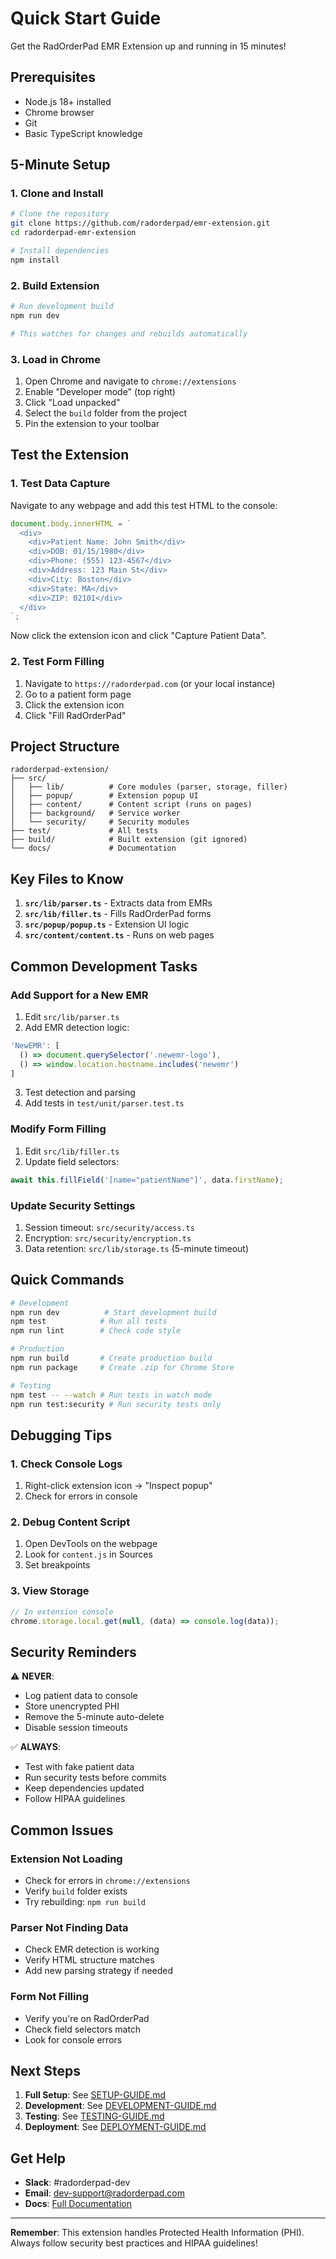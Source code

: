# Quick Start Guide

Get the RadOrderPad EMR Extension up and running in 15 minutes!

## Prerequisites

- Node.js 18+ installed
- Chrome browser
- Git
- Basic TypeScript knowledge

## 5-Minute Setup

### 1. Clone and Install

```bash
# Clone the repository
git clone https://github.com/radorderpad/emr-extension.git
cd radorderpad-emr-extension

# Install dependencies
npm install
```

### 2. Build Extension

```bash
# Run development build
npm run dev

# This watches for changes and rebuilds automatically
```

### 3. Load in Chrome

1. Open Chrome and navigate to `chrome://extensions`
2. Enable "Developer mode" (top right)
3. Click "Load unpacked"
4. Select the `build` folder from the project
5. Pin the extension to your toolbar

## Test the Extension

### 1. Test Data Capture

Navigate to any webpage and add this test HTML to the console:

```javascript
document.body.innerHTML = `
  <div>
    <div>Patient Name: John Smith</div>
    <div>DOB: 01/15/1980</div>
    <div>Phone: (555) 123-4567</div>
    <div>Address: 123 Main St</div>
    <div>City: Boston</div>
    <div>State: MA</div>
    <div>ZIP: 02101</div>
  </div>
`;
```

Now click the extension icon and click "Capture Patient Data".

### 2. Test Form Filling

1. Navigate to `https://radorderpad.com` (or your local instance)
2. Go to a patient form page
3. Click the extension icon
4. Click "Fill RadOrderPad"

## Project Structure

```
radorderpad-extension/
├── src/
│   ├── lib/          # Core modules (parser, storage, filler)
│   ├── popup/        # Extension popup UI
│   ├── content/      # Content script (runs on pages)
│   ├── background/   # Service worker
│   └── security/     # Security modules
├── test/             # All tests
├── build/            # Built extension (git ignored)
└── docs/             # Documentation
```

## Key Files to Know

1. **`src/lib/parser.ts`** - Extracts data from EMRs
2. **`src/lib/filler.ts`** - Fills RadOrderPad forms
3. **`src/popup/popup.ts`** - Extension UI logic
4. **`src/content/content.ts`** - Runs on web pages

## Common Development Tasks

### Add Support for a New EMR

1. Edit `src/lib/parser.ts`
2. Add EMR detection logic:

```typescript
'NewEMR': [
  () => document.querySelector('.newemr-logo'),
  () => window.location.hostname.includes('newemr')
]
```

3. Test detection and parsing
4. Add tests in `test/unit/parser.test.ts`

### Modify Form Filling

1. Edit `src/lib/filler.ts`
2. Update field selectors:

```typescript
await this.fillField('[name="patientName"]', data.firstName);
```

### Update Security Settings

1. Session timeout: `src/security/access.ts`
2. Encryption: `src/security/encryption.ts`
3. Data retention: `src/lib/storage.ts` (5-minute timeout)

## Quick Commands

```bash
# Development
npm run dev          # Start development build
npm test            # Run all tests
npm run lint        # Check code style

# Production
npm run build       # Create production build
npm run package     # Create .zip for Chrome Store

# Testing
npm test -- --watch # Run tests in watch mode
npm run test:security # Run security tests only
```

## Debugging Tips

### 1. Check Console Logs

1. Right-click extension icon → "Inspect popup"
2. Check for errors in console

### 2. Debug Content Script

1. Open DevTools on the webpage
2. Look for `content.js` in Sources
3. Set breakpoints

### 3. View Storage

```javascript
// In extension console
chrome.storage.local.get(null, (data) => console.log(data));
```

## Security Reminders

⚠️ **NEVER**:
- Log patient data to console
- Store unencrypted PHI
- Remove the 5-minute auto-delete
- Disable session timeouts

✅ **ALWAYS**:
- Test with fake patient data
- Run security tests before commits
- Keep dependencies updated
- Follow HIPAA guidelines

## Common Issues

### Extension Not Loading
- Check for errors in `chrome://extensions`
- Verify `build` folder exists
- Try rebuilding: `npm run build`

### Parser Not Finding Data
- Check EMR detection is working
- Verify HTML structure matches
- Add new parsing strategy if needed

### Form Not Filling
- Verify you're on RadOrderPad
- Check field selectors match
- Look for console errors

## Next Steps

1. **Full Setup**: See [SETUP-GUIDE.md](./SETUP-GUIDE.md)
2. **Development**: See [DEVELOPMENT-GUIDE.md](./DEVELOPMENT-GUIDE.md)
3. **Testing**: See [TESTING-GUIDE.md](./TESTING-GUIDE.md)
4. **Deployment**: See [DEPLOYMENT-GUIDE.md](./DEPLOYMENT-GUIDE.md)

## Get Help

- **Slack**: #radorderpad-dev
- **Email**: dev-support@radorderpad.com
- **Docs**: [Full Documentation](./README.md)

---

**Remember**: This extension handles Protected Health Information (PHI). Always follow security best practices and HIPAA guidelines!
